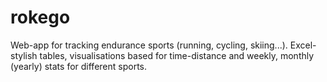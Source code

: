 # rokego

Web-app for tracking endurance sports (running, cycling, skiing...). Excel-stylish tables, visualisations based for time-distance and weekly,
monthly (yearly) stats for different sports.
